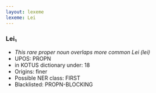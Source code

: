 ```yaml
---
layout: lexeme
lexeme: Lei
---
```


###  Lei₁

* _This rare proper noun overlaps more common *Lei* (lei)_
* UPOS:  PROPN
* in KOTUS dictionary under:  18
* Origins: finer 
* Possible NER class:  FIRST
* Blacklisted:  PROPN-BLOCKING

